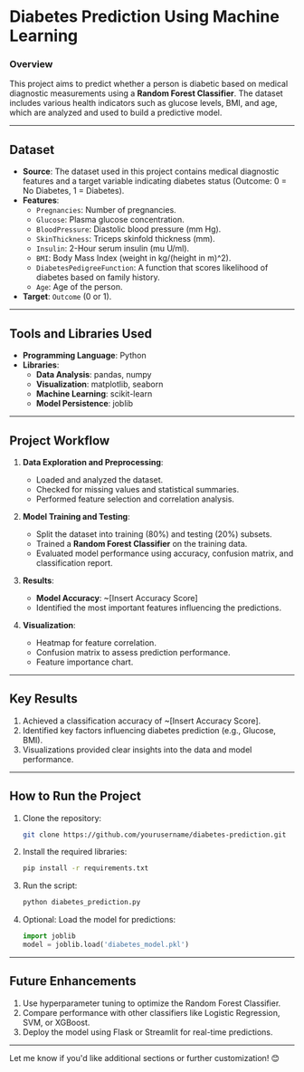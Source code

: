 

# **Diabetes Prediction Using Machine Learning**  

### **Overview**
This project aims to predict whether a person is diabetic based on medical diagnostic measurements using a **Random Forest Classifier**. The dataset includes various health indicators such as glucose levels, BMI, and age, which are analyzed and used to build a predictive model.  

---

## **Dataset**
- **Source**: The dataset used in this project contains medical diagnostic features and a target variable indicating diabetes status (Outcome: 0 = No Diabetes, 1 = Diabetes).  
- **Features**:
  - `Pregnancies`: Number of pregnancies.
  - `Glucose`: Plasma glucose concentration.
  - `BloodPressure`: Diastolic blood pressure (mm Hg).
  - `SkinThickness`: Triceps skinfold thickness (mm).
  - `Insulin`: 2-Hour serum insulin (mu U/ml).
  - `BMI`: Body Mass Index (weight in kg/(height in m)^2).
  - `DiabetesPedigreeFunction`: A function that scores likelihood of diabetes based on family history.
  - `Age`: Age of the person.  
- **Target**: `Outcome` (0 or 1).

---

## **Tools and Libraries Used**
- **Programming Language**: Python  
- **Libraries**:
  - **Data Analysis**: pandas, numpy
  - **Visualization**: matplotlib, seaborn
  - **Machine Learning**: scikit-learn
  - **Model Persistence**: joblib  

---

## **Project Workflow**
1. **Data Exploration and Preprocessing**:
   - Loaded and analyzed the dataset.
   - Checked for missing values and statistical summaries.
   - Performed feature selection and correlation analysis.  

2. **Model Training and Testing**:
   - Split the dataset into training (80%) and testing (20%) subsets.
   - Trained a **Random Forest Classifier** on the training data.
   - Evaluated model performance using accuracy, confusion matrix, and classification report.  

3. **Results**:
   - **Model Accuracy**: ~[Insert Accuracy Score]
   - Identified the most important features influencing the predictions.  

4. **Visualization**:
   - Heatmap for feature correlation.
   - Confusion matrix to assess prediction performance.
   - Feature importance chart.  

---

## **Key Results**
1. Achieved a classification accuracy of ~[Insert Accuracy Score].  
2. Identified key factors influencing diabetes prediction (e.g., Glucose, BMI).  
3. Visualizations provided clear insights into the data and model performance.  

---

## **How to Run the Project**
1. Clone the repository:
   ```bash
   git clone https://github.com/yourusername/diabetes-prediction.git
   ```
2. Install the required libraries:
   ```bash
   pip install -r requirements.txt
   ```
3. Run the script:
   ```bash
   python diabetes_prediction.py
   ```
4. Optional: Load the model for predictions:
   ```python
   import joblib
   model = joblib.load('diabetes_model.pkl')
   ```

---

## **Future Enhancements**
1. Use hyperparameter tuning to optimize the Random Forest Classifier.
2. Compare performance with other classifiers like Logistic Regression, SVM, or XGBoost.
3. Deploy the model using Flask or Streamlit for real-time predictions.  

---



Let me know if you'd like additional sections or further customization! 😊
